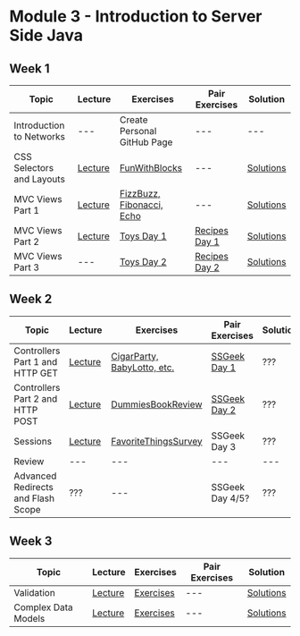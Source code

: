 # Module 3 - Introduction to Server Side Java

## Week 1

| Topic | Lecture | Exercises | Pair Exercises | Solution |
|-------|---------|-----------|----------------|----------|
| Introduction to Networks | --- | Create Personal GitHub Page | --- | --- |
| CSS Selectors and Layouts | [Lecture](lecture/css_selectors_and_layouts_lecture) | [FunWithBlocks](exercises/css_selectors_and_layouts_exercises) | --- | [Solutions](solutions/css_selectors_and_layouts_solutions) |
| MVC Views Part 1 | [Lecture](lecture/mvc_view_part1_lecture) | [FizzBuzz, Fibonacci, Echo](exercises/mvc_view_part1_exercises) | --- | [Solutions](solutions/mvc_view_part1_solutions) |
| MVC Views Part 2 | [Lecture](lecture/mvc_view_part2_lecture) | [Toys Day 1](exercises/mvc_view_part2_exercises) | [Recipes Day 1](exercises/mvc_view_part2_exercises_pair) | [Solutions](solutions/mvc_view_part2and3_solutions) |
| MVC Views Part 3 | --- | [Toys Day 2](exercises/mvc_view_part2_exercises) | [Recipes Day 2](exercises/mvc_view_part3_exercises_pair) |  [Solutions](solutions/mvc_view_part2and3_solutions) |

## Week 2

| Topic | Lecture | Exercises | Pair Exercises | Solution |
|-------|---------|-----------|----------------|----------|
| Controllers Part 1 and HTTP GET | [Lecture](lecture/controllers_part1_lecture) | [CigarParty, BabyLotto, etc.](exercises/controllers_part1_exercises) | [SSGeek Day 1](exercises/controllers_exercises_pair) | ??? |
| Controllers Part 2 and HTTP POST | [Lecture](lecture/controllers_part2_lecture) | [DummiesBookReview](exercises/controllers_part2_exercises) | [SSGeek Day 2](exercises/controllers_exercises_pair) | ??? |
| Sessions | [Lecture](lecture/sessions_lecture) | [FavoriteThingsSurvey](exercises/sessions_exercises) | SSGeek Day 3 | ??? |
| Review | --- | --- | --- | --- |
| Advanced Redirects and Flash Scope | ??? | --- | SSGeek Day 4/5? | ??? |

## Week 3

| Topic | Lecture | Exercises | Pair Exercises | Solution |
|-------|---------|-----------|----------------|----------|
| Validation  | [Lecture](lecture/validation-lecture) | [Exercises](exercises/validation-exercises) | --- | [Solutions](solutions/validation-solutions) |
| Complex Data Models | [Lecture](lecture/complex-data-models-lecture) | [Exercises](exercises/complex-data-models-exercises) | --- | [Solutions](solutions/complex-data-models-solutions) |
